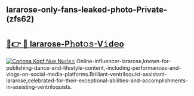 ## lararose-only-fans​-leaked-photo​-Private-(zfs62)


# <h2><a href="https://mediaupload.pro?title=lararose&ref=git">🔗👉 🔴 lararose-P𝚑ot𝚘𝚜-V𝚒d𝚎o</a></h2>

[![Corinna Kopf Nue Nu𝚍e𝚜](https://i.imgur.com/0qMVB7G.gif)](https://mediaupload.pro?title=lararose&ref=git)
Online-influencer-lararose,known-for-publishing-dance-and-lifestyle-content,-including-performances-and-vlogs-on-social-media-platforms.Brilliant-ventriloquist-assistant-lararose,celebrated-for-their-exceptional-abilities-and-accomplishments-in-assisting-ventriloquists.  